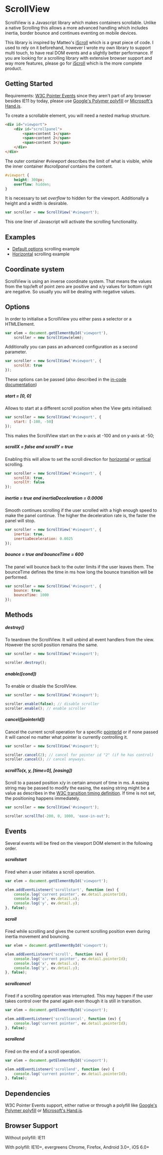 ScrollView
====================================

ScrollView is a Javascript library which makes containers scrollable. Unlike a native Scrolling this allows a more advanced handling which includes inertia, border bounce and continues eventing on mobile devices.

This library is inspired by Matteo's [iScroll](http://iscrolljs.com/) which is a great piece of code. I used to rely on it beforehand, however I wrote my own library to support multi touch, to have real DOM events and a slightly better performance. If you are looking for a scrolling library with extensive browser support and way more features, please go for [iScroll](http://iscrolljs.com/) which is the more complete product.

Getting Started
------------------------------------
Requirements: [W3C Pointer Events](http://www.w3.org/TR/pointerevents/) since they aren't part of any browser besides IE11 by today, please use [Google's Polymer polyfill](https://github.com/polymer/PointerEvents) or [Microsoft's Hand.js](http://handjs.codeplex.com/).

To create a scrollable element, you will need a nested markup structure.

```html
<div id="viewport">
	<div id="scrollpanel">
		<span>content 1</span>
		<span>content 2</span>
		<span>content 3</span>
	</div>
</div>
```

The outer container *#viewport* describes the limit of what is visible, while the inner container *#scrollpanel* contains the content.

```css
#viewport {
    height: 300px;
    overflow: hidden;
}
```
It is necessary to set *overflow* to hidden for the viewport. Additionally a height and a width is desirable. 


```js
var scroller = new ScrollView('#viewport');
```
This one liner of Javascript will activate the scrolling functionality.

Examples
------------------------------------
* [Default options](https://cdn.rawgit.com/PolyTouch/ScrollView.js/master/example/vertical.html) scrolling example
* [Horizontal](https://cdn.rawgit.com/PolyTouch/ScrollView.js/master/example/horizontal.html) scrolling example


Coordinate system
------------------------------------
ScrollView is using an inverse coordinate system. That means the values from the top/left of point zero are positive and x/y values for bottom right are negative. So usually you will be dealing with negative values.


Options
------------------------------------

In order to initialise a ScrollView you either pass a selector or a HTMLElement.

```js
var elem = document.getElementById('viewport'),
    scroller = new ScrollView(elem);
```
Additionally you can pass an advanced configuration as a second parameter. 

```js
var scroller = new ScrollView('#viewport', {
	scrollX: true
});
```
These options can be passed (also described in the [in-code documentation](https://cdn.rawgit.com/PolyTouch/ScrollView.js/master/docs/index.html))

##### start = [0, 0]

Allows to start at a different scroll position when the View gets initialised:

```js
var scroller = new ScrollView('#viewport', {
	start: [-100, -50]
});
```
This makes the ScrollView start on the x-axis at -100 and on y-axis at -50;

##### scrollX = false and scrollY = true

Enabling this will allow to set the scroll direction for [horizontal](https://cdn.rawgit.com/PolyTouch/ScrollView.js/master/example/horizontal.html) or [vertical](https://cdn.rawgit.com/PolyTouch/ScrollView.js/master/example/vertical.html) scrolling.

```js
var scroller = new ScrollView('#viewport', {
	scrollX: true,
	scrollY: false
});
```

##### inertia = true and inertiaDeceleration = 0.0006

Smooth continues scrolling if the user scrolled with a high enough speed to make the panel continue. The higher the deceleration rate is, the faster the panel will stop.

```js
var scroller = new ScrollView('#viewport', {
	inertia: true,
	inertiaDeceleration: 0.0025
});
```

##### bounce = true and bounceTime = 600

The panel will bounce back to the outer limits if the user leaves them. The bounceTime defines the time in ms how long the bounce transition will be performed.

```js
var scroller = new ScrollView('#viewport', {
	bounce: true,
	bounceTime: 1000
});
```

Methods
------------------------------------

##### destroy()

To teardown the ScrollView. It will unbind all event handlers from the view. However the scroll position remains the same.

```js
var scroller = new ScrollView('#viewport');

scroller.destroy();

```

##### enable([cond])

To enable or disable the ScrollView.

```js
var scroller = new ScrollView('#viewport');

scroller.enable(false); // disable scroller
scroller.enable(); // enable scroller

```

##### cancel([pointerId])

Cancel the current scroll operation for a specific [pointerId](http://www.w3.org/Submission/2012/SUBM-pointer-events-20120907/#pointerevent-interface) or if none passed it will cancel no matter what pointer is currently controlling it.

```js
var scroller = new ScrollView('#viewport');

scroller.cancel(2); // cancel for pointer id "2" (if he has control)
scroller.cancel(); // cancel anyways.

```

##### scrollTo(x, y, [time=0], [easing])

Scroll to a passed position x/y in certain amount of time in ms. A easing string may be passed to modify the easing, the easing string might be a value as describes in the [W3C transition timing definition](http://www.w3.org/TR/css3-transitions/#transition-timing-function). If time is not set, the positioning happens immediately. 

```js
var scroller = new ScrollView('#viewport');

scroller.scrollTo(-200, 0, 1000, 'ease-in-out');

```

Events
------------------------------------
Several events will be fired on the viewport DOM element in the following order.

##### scrollstart

Fired when a user initiates a scroll operation.

```js
var elem = document.getElementById('viewport');

elem.addEventListener('scrollstart', function (ev) {
	console.log('current pointer', ev.detail.pointerId);
	console.log('x', ev.detail.x);
	console.log('y', ev.detail.y);
}, false);

```

##### scroll

Fired while scrolling and gives the current scrolling position even during inertia movement and bouncing.

```js
var elem = document.getElementById('viewport');

elem.addEventListener('scroll', function (ev) {
	console.log('current pointer', ev.detail.pointerId);
	console.log('x', ev.detail.x);
	console.log('y', ev.detail.y);
}, false);

```

##### scrollcancel

Fired if a scrolling operation was interrupted. This may happen if the user takes control over the panel again even though it is still in transition.


```js
var elem = document.getElementById('viewport');

elem.addEventListener('scrollcancel', function (ev) {
	console.log('current pointer', ev.detail.pointerId);
}, false);

```

##### scrollend

Fired on the end of a scroll operation.

```js
var elem = document.getElementById('viewport');

elem.addEventListener('scrollend', function (ev) {
	console.log('current pointer', ev.detail.pointerId);
}, false);

```

Dependencies
------------------------------------
W3C Pointer Events support, either native or through a polyfill like [Google's Polymer polyfill](https://github.com/polymer/PointerEvents) or [Microsoft's Hand.js](http://handjs.codeplex.com/).


Browser Support
------------------------------------
Without polyfill: IE11

With polyfill: IE10+,  evergreens Chrome, Firefox, Android 3.0+, iOS 6.0+
